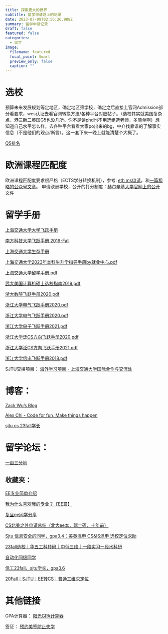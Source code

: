 ```yaml
---
title: 探索更大的世界
subtitle: 留学申请路上的记录
date: 2023-07-09T02:56:26.988Z
summary: 留学申请记录
draft: false
featured: false
categories:
  - 留学
image:
  filename: featured
  focal_point: Smart
  preview_only: false
  caption: ""
---
```




# 选校

预算未来发展规划等定地区，确定地区筛学校，确定之后直接上官网Admission部分看要求，wes认证去看官网转换方法/各种平台对应帖子。（选校其实就美国复杂点，港三新二英国G5也没几所。你不是读phd也不用选组选老师，多简单啊）想知道自己水平怎么样，去各种平台看看大家po出来的bg，中介找靠谱的了解事实信息（不是他们的观点/断言）。这一套下来一晚上就能清楚个大概了。

[QS排名](https://www.topuniversities.com/university-rankings/world-university-rankings/2023)
# 欧洲课程匹配度
欧洲课程匹配度要求很严格（ECTS学分转换机制），参考: [eth ms申请](https://ethz.ch/en/studies/master/degree-programmes/engineering-sciences/computer-science.html)，和[一篇粗略的公众号文章](https://www.shangyexinzhi.com/article/4966280.html)。
申请欧洲学校，公开的打分制度：[赫尔辛基大学官网上的公开文件](https://www.helsinki.fi/en/admissions-and-education/apply-bachelors-and-masters-programmes/apply-international-masters-programmes/scoring-applications/scoring-applications-faculty-science)


# 留学手册

[上海交通大学大学飞跃手册](https://survivesjtu.github.io/SJTU-Application/#/)

[南方科技大学飞跃手册 2019-Fall](https://sustech-application.github.io/2019-Fall/#/)

[上海交通大学生存手册](https://survivesjtu.gitbook.io/survivesjtumanual/)

[上海交通大学2023年本科生升学指导手册by就业中心.pdf](/uploads/上海交通大学2023年本科生升学指导手册by就业中心.pdf)

[上海交通大学留学手册.pdf](/uploads/上海交通大学留学手册.pdf)

[武大美国计算机硕士选校指南2019.pdf](/uploads/武大美国计算机硕士选校指南2019.pdf)

[浙大数院飞跃手册2020.pdf](/uploads/浙大数院飞跃手册2020.pdf)

[浙江大学电气飞跃手册2020.pdf](/uploads/浙江大学电气飞跃手册2020.pdf)

[浙江大学电气飞跃手册2020.pdf](/uploads/浙江大学电气飞跃手册2020.pdf)

[浙江大学电子飞跃手册2021.pdf](/uploads/浙江大学电子飞跃手册2021.pdf)

[浙江大学泛CS方向飞跃手册2020.pdf](/uploads/浙江大学泛CS方向飞跃手册2020.pdf)

[浙江大学泛CS方向飞跃手册2021.pdf](/uploads/浙江大学泛CS方向飞跃手册2021.pdf)

[浙江大学信电飞跃手册2018.pdf](/uploads/浙江大学信电飞跃手册2018.pdf)


SJTU交换项目：
[海外学习项目 - 上海交通大学国际合作与交流处](https://global.sjtu.edu.cn/studyAbroad/index/5)

# 博客：
[Zack Wu’s Blog](https://www.zackwu.com)

[Alex Chi - Code for fun, Make things happen](https://www.skyzh.dev)

[sjtu cs 23fall学长](https://yanjieze.com)



# 留学论坛：
[一亩三分地](https://www.1point3acres.com)

## 收藏夹：

[EE专业简单介绍](https://www.shangyexinzhi.com/article/5894648.html)

[我为什么喜欢我的专业？【EE篇】](https://instant.1point3acres.com/thread/14263)

[复旦ee同学分享](https://instant.1point3acres.com/thread/629465)

[CS北美之外申请总结（北大ee本，瑞士硕，十年前）](https://instant.1point3acres.com/thread/41026)

[Sjtu 信息安全的同学，gpa3.4：美英混申 CS&IS混申 选校定位求助](https://instant.1point3acres.com/thread/675187)

[23fall选校｜华五工科转码｜中低三维｜一段实习一段水科研](https://instant.1point3acres.com/thread/942153)

[自动化同级同学](https://instant.1point3acres.com/thread/936133)

[信工23fall，sjtu学长，gpa3.6
](https://instant.1point3acres.com/thread/950979)

[20Fall｜SJTU｜EE转CS｜普通三维求定位](https://instant.1point3acres.com/thread/559617)

# 其他链接

GPA计算器：
[阳光GPA计算器](https://yoursunny.com/p/GPA/)

签证：
[预约美签防止失学](https://tuixue.online/visa/)
